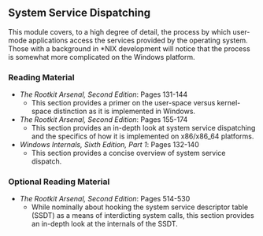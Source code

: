 ## System Service Dispatching 

This module covers, to a high degree of detail, the process by which user-mode applications access the services provided by the operating system. Those with a background in *NIX development will notice that the process is somewhat more complicated on the Windows platform.

### Reading Material

- _The Rootkit Arsenal, Second Edition_: Pages 131-144
    - This section provides a primer on the user-space versus kernel-space distinction as it is implemented in Windows.
- _The Rootkit Arsenal, Second Edition_: Pages 155-174
    - This section provides an in-depth look at system service dispatching and the specifics of how it is implemented on x86/x86_64 platforms.
- _Windows Internals, Sixth Edition, Part 1_: Pages 132-140
    - This section provides a concise overview of system service dispatch.

### Optional Reading Material

- _The Rootkit Arsenal, Second Edition_: Pages 514-530
    - While nominally about hooking the system service descriptor table (SSDT) as a means of interdicting system calls, this section provides an in-depth look at the internals of the SSDT. 
